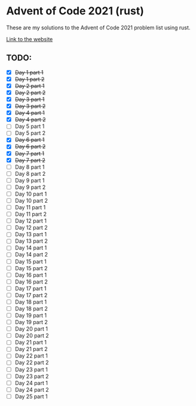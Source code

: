 # Advent of Code 2021 (rust)

These are my solutions to the Advent of Code 2021 problem list using rust.

[Link to the website](https://adventofcode.com/2021)

## TODO:
- [x] ~~Day 1 part 1~~
- [x] ~~Day 1 part 2~~
- [x] ~~Day 2 part 1~~
- [x] ~~Day 2 part 2~~
- [x] ~~Day 3 part 1~~
- [x] ~~Day 3 part 2~~
- [x] ~~Day 4 part 1~~
- [x] ~~Day 4 part 2~~
- [ ] Day 5 part 1
- [ ] Day 5 part 2
- [x] ~~Day 6 part 1~~
- [x] ~~Day 6 part 2~~
- [x] ~~Day 7 part 1~~
- [x] ~~Day 7 part 2~~
- [ ] Day 8 part 1
- [ ] Day 8 part 2
- [ ] Day 9 part 1
- [ ] Day 9 part 2
- [ ] Day 10 part 1
- [ ] Day 10 part 2
- [ ] Day 11 part 1
- [ ] Day 11 part 2
- [ ] Day 12 part 1
- [ ] Day 12 part 2
- [ ] Day 13 part 1
- [ ] Day 13 part 2
- [ ] Day 14 part 1
- [ ] Day 14 part 2
- [ ] Day 15 part 1
- [ ] Day 15 part 2
- [ ] Day 16 part 1
- [ ] Day 16 part 2
- [ ] Day 17 part 1
- [ ] Day 17 part 2
- [ ] Day 18 part 1
- [ ] Day 18 part 2
- [ ] Day 19 part 1
- [ ] Day 19 part 2
- [ ] Day 20 part 1
- [ ] Day 20 part 2
- [ ] Day 21 part 1
- [ ] Day 21 part 2
- [ ] Day 22 part 1
- [ ] Day 22 part 2
- [ ] Day 23 part 1
- [ ] Day 23 part 2
- [ ] Day 24 part 1
- [ ] Day 24 part 2
- [ ] Day 25 part 1
